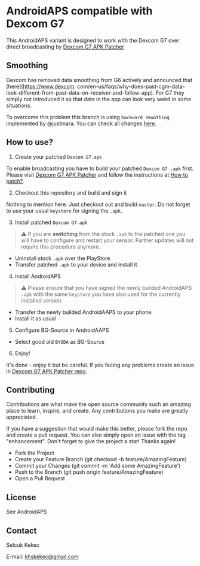 # AndroidAPS compatible with Dexcom G7

This AndroidAPS variant is designed to work with the Dexcom G7 over direct broadcasting by 
[Dexcom G7 APK Patcher](https://github.com/DiaKEM/dexcom-g7-apk-patcher)

## Smoothing 

Dexcom has removed data smoothing from G6 actively and announced that [here](https://www.dexcom.
com/en-us/faqs/why-does-past-cgm-data-look-different-from-past-data-on-receiver-and-follow-app).
For G7 they simply not introduced it so that data in the app can look very weird in some situations.

To overcome this problem this branch is using `backward smoothing` implemented by @justmara.
You can check all changes [here](https://github.com/justmara/AndroidAPS/commits/wip/smoothed).

## How to use?

1. Create your patched `Dexcom G7.apk`

To enable broadcasting you have to build your patched `Dexcom G7 .apk` first. Please visit 
[Dexcom G7 APK Patcher](https://github.com/DiaKEM/dexcom-g7-apk-patcher) and follow the 
instructions at [How to patch?](https://github.com/DiaKEM/dexcom-g7-apk-patcher#how-to-patch).

2. Checkout this repository and build and sign it

Nothing to mention here. Just checkout out and build `master`. Do not forget to use your usual 
`keystore` for signing the `.apk`.

3. Install patched `Dexcom G7.apk`

> :warning: If you are **switching** from the stock `.apk` to the patched one you will 
> have to configure and restart your sensor. Further updates will not require this procedure 
> anymore.

* Uninstall stock `.apk` over the PlayStore
* Transfer patched `.apk` to your device and install it

4. Install AndroidAPS

> :warning: Please ensure that you have signed the newly builded AndroidAPS `.apk` with the same 
> `keystore` you have also used for the currently installed version.

* Transfer the newly builded AndroidAAPS to your phone
* Install it as usual

5. Configure BG-Source in AndroidAAPS

* Select good old `BYODA` as BG-Source

6. Enjoy!

It's done - enjoy it but be careful. If you facing any problems create an issue in [Dexcom G7 
APK Patcher repo](https://github.com/DiaKEM/dexcom-g7-apk-patcher).

## Contributing

Contributions are what make the open source community such an amazing place to learn, inspire, and create.
Any contributions you make are greatly appreciated.

If you have a suggestion that would make this better, please fork the repo and create a pull request.
You can also simply open an issue with the tag "enhancement". Don't forget to give the project a star! Thanks again!

* Fork the Project
* Create your Feature Branch (git checkout -b feature/AmazingFeature)
* Commit your Changes (git commit -m 'Add some AmazingFeature')
* Push to the Branch (git push origin feature/AmazingFeature)
* Open a Pull Request

## License

See AndroidAPS

## Contact

Selcuk Kekec

E-mail: [khskekec@gmail.com](khskekec@gmail.com)